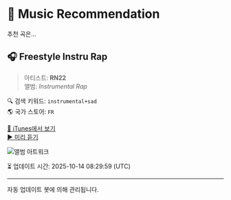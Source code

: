 
# 🎵 Music Recommendation

추천 곡은...

## 🎧 Freestyle Instru Rap  
> 아티스트: **RN22**  
> 앨범: _Instrumental Rap_  

🔍 검색 키워드: `instrumental+sad`  
🌎 국가 스토어: `FR`

[🔗 iTunes에서 보기](https://music.apple.com/fr/album/freestyle-instru-rap/1577784652?i=1577784659&uo=4)  
[▶️ 미리 듣기](https://audio-ssl.itunes.apple.com/itunes-assets/AudioPreview125/v4/18/3d/a3/183da396-faab-dffb-fb7a-dbe1bacd1be3/mzaf_10727137623534655376.plus.aac.p.m4a)

![앨범 아트워크](https://is1-ssl.mzstatic.com/image/thumb/Music115/v4/66/d2/5d/66d25d0d-7940-8388-3ed2-7f95e9693aec/artwork.jpg/100x100bb.jpg)

⏳ 업데이트 시간: 2025-10-14 08:29:59 (UTC)

---
자동 업데이트 봇에 의해 관리됩니다.
